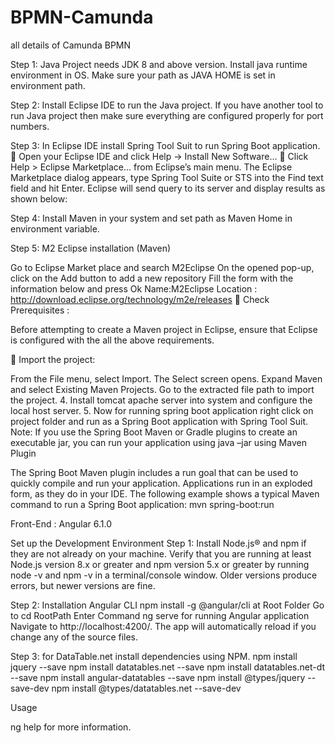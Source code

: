 # BPMN-Camunda
all details of Camunda BPMN

Step 1: Java Project needs JDK 8 and above version. Install java runtime environment in OS. Make sure your path as JAVA HOME is set in environment path.

Step 2: Install Eclipse IDE to run the Java project. If you have another tool to run Java project then make sure everything are configured properly for port numbers.

Step 3: In Eclipse IDE install Spring Tool Suit to run Spring Boot application.  Open your Eclipse IDE and click Help -> Install New Software…  Click Help > Eclipse Marketplace… from Eclipse’s main menu. The Eclipse Marketplace dialog appears, type Spring Tool Suite or STS into the Find text field and hit Enter. Eclipse will send query to its server and display results as shown below:

Step 4: Install Maven in your system and set path as Maven Home in environment variable.

Step 5: M2 Eclipse installation (Maven)

Go to Eclipse Market place and search M2Eclipse
On the opened pop-up, click on the Add button to add a new repository
Fill the form with the information below and press Ok Name:M2Eclipse Location : http://download.eclipse.org/technology/m2e/releases
 Check Prerequisites :

Before attempting to create a Maven project in Eclipse, ensure that Eclipse is configured with the all the above requirements.

 Import the project:

From the File menu, select Import. The Select screen opens.
Expand Maven and select Existing Maven Projects.
Go to the extracted file path to import the project. 4. Install tomcat apache server into system and configure the local host server. 5. Now for running spring boot application right click on project folder and run as a Spring Boot application with Spring Tool Suit.
Note: If you use the Spring Boot Maven or Gradle plugins to create an executable jar, you can run your application using java –jar using Maven Plugin

The Spring Boot Maven plugin includes a run goal that can be used to quickly compile and run your application. Applications run in an exploded form, as they do in your IDE. The following example shows a typical Maven command to run a Spring Boot application: mvn spring-boot:run

Front-End : Angular 6.1.0

Set up the Development Environment Step 1: Install Node.js® and npm if they are not already on your machine. Verify that you are running at least Node.js version 8.x or greater and npm version 5.x or greater by running node -v and npm -v in a terminal/console window. Older versions produce errors, but newer versions are fine.

Step 2: Installation Angular CLI
npm install -g @angular/cli at Root Folder
Go to cd RootPath
Enter Command ng serve for running Angular application Navigate to http://localhost:4200/. The app will automatically reload if you change any of the source files.

Step 3: for DataTable.net install dependencies using NPM. npm install jquery --save npm install datatables.net --save npm install datatables.net-dt --save npm install angular-datatables --save npm install @types/jquery --save-dev npm install @types/datatables.net --save-dev

Usage

ng help for more information.
